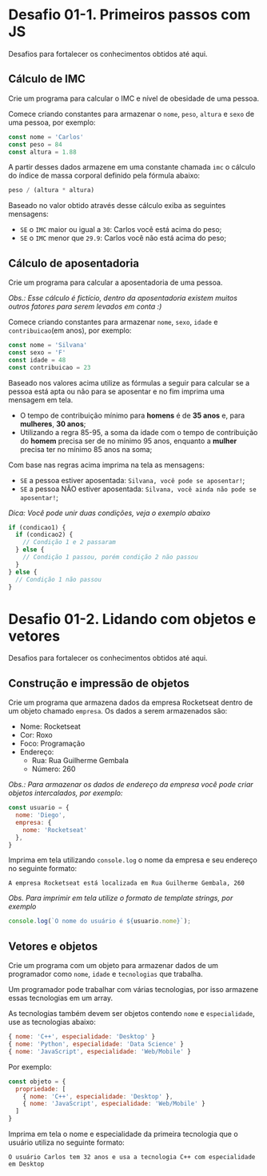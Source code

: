 # Desafio 01-1. Primeiros passos com JS

Desafios para fortalecer os conhecimentos obtidos até aqui.

## Cálculo de IMC

Crie um programa para calcular o IMC e nível de obesidade de uma pessoa.

Comece criando constantes para armazenar o `nome`, `peso`, `altura` e `sexo` de uma pessoa, por exemplo:

```js
const nome = 'Carlos'
const peso = 84
const altura = 1.88
```

A partir desses dados armazene em uma constante chamada `imc` o cálculo do índice de massa corporal definido pela fórmula abaixo: 

```js
peso / (altura * altura)
```

Baseado no valor obtido através desse cálculo exiba as seguintes mensagens:

- `SE` o `IMC` maior ou igual a `30`: Carlos você está acima do peso;
- `SE` o `IMC` menor que `29.9`: Carlos você não está acima do peso;

## Cálculo de aposentadoria

Crie um programa para calcular a aposentadoria de uma pessoa.

*Obs.: Esse cálculo é fictício, dentro da aposentadoria existem muitos outros fatores para serem levados em conta :)*

Comece criando constantes para armazenar `nome`, `sexo`, `idade` e `contribuicao`(em anos), por exemplo:

```js
const nome = 'Silvana'
const sexo = 'F'
const idade = 48
const contribuicao = 23
```

Baseado nos valores acima utilize as fórmulas a seguir para calcular se a pessoa está apta ou não para se aposentar e no fim imprima uma mensagem em tela.

- O tempo de contribuição mínimo para **homens** é de **35 anos** e, para **mulheres**, **30 anos**;
- Utilizando a regra 85-95, a soma da idade com o tempo de contribuição do **homem** precisa ser de no mínimo 95 anos, enquanto a **mulher** precisa ter no mínimo 85 anos na soma;

Com base nas regras acima imprima na tela as mensagens:

- `SE` a pessoa estiver aposentada: `Silvana, você pode se aposentar!`;
- `SE` a pessoa NÃO estiver aposentada: `Silvana, você ainda não pode se aposentar!`;

*Dica: Você pode unir duas condições, veja o exemplo abaixo*

```js
if (condicao1) {
  if (condicao2) {
    // Condição 1 e 2 passaram
  } else { 
    // Condição 1 passou, porém condição 2 não passou
  }
} else {
  // Condição 1 não passou
}
```


# Desafio 01-2. Lidando com objetos e vetores

Desafios para fortalecer os conhecimentos obtidos até aqui.

## Construção e impressão de objetos

Crie um programa que armazena dados da empresa Rocketseat dentro de um objeto chamado `empresa`. Os dados a serem armazenados são:

- Nome: Rocketseat
- Cor: Roxo
- Foco: Programação
- Endereço:
  - Rua: Rua Guilherme Gembala
  - Número: 260
  
*Obs.: Para armazenar os dados de endereço da empresa você pode criar objetos intercalados, por exemplo:*

```js
const usuario = {
  nome: 'Diego',
  empresa: {
    nome: 'Rocketseat'
  },
}
```

Imprima em tela utilizando `console.log` o nome da empresa e seu endereço no seguinte formato:

```
A empresa Rocketseat está localizada em Rua Guilherme Gembala, 260
```

*Obs. Para imprimir em tela utilize o formato de template strings, por exemplo*

```js
console.log(`O nome do usuário é ${usuario.nome}`);
```

## Vetores e objetos

Crie um programa com um objeto para armazenar dados de um programador como `nome`, `idade` e `tecnologias` que trabalha. 

Um programador pode trabalhar com várias tecnologias, por isso armazene essas tecnologias em um array. 

As tecnologias também devem ser objetos contendo `nome` e `especialidade`, use as tecnologias abaixo:

```js
{ nome: 'C++', especialidade: 'Desktop' }
{ nome: 'Python', especialidade: 'Data Science' }
{ nome: 'JavaScript', especialidade: 'Web/Mobile' }
```

Por exemplo:

```js
const objeto = {
  propriedade: [
    { nome: 'C++', especialidade: 'Desktop' }, 
    { nome: 'JavaScript', especialidade: 'Web/Mobile' }
  ]
}
```

Imprima em tela o nome e especialidade da primeira tecnologia que o usuário utiliza no seguinte formato:

```
O usuário Carlos tem 32 anos e usa a tecnologia C++ com especialidade em Desktop
```
